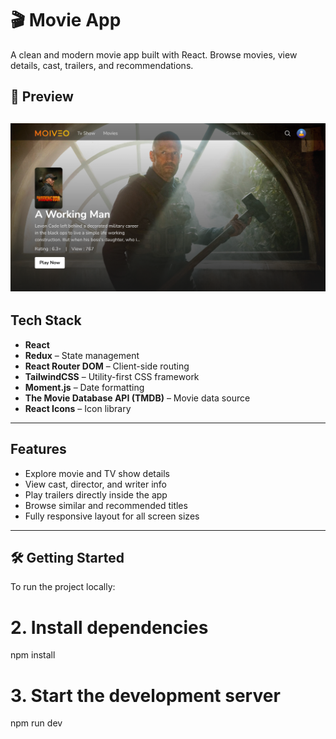 # 🎬 Movie App

A clean and modern movie app built with React. Browse movies, view details, cast, trailers, and recommendations.

## 📸 Preview

## ![App Preview](src/assets/image-overview.png)

## Tech Stack

- **React**
- **Redux** – State management
- **React Router DOM** – Client-side routing
- **TailwindCSS** – Utility-first CSS framework
- **Moment.js** – Date formatting
- **The Movie Database API (TMDB)** – Movie data source
- **React Icons** – Icon library

---

## Features

- Explore movie and TV show details
- View cast, director, and writer info
- Play trailers directly inside the app
- Browse similar and recommended titles
- Fully responsive layout for all screen sizes

---

## 🛠️ Getting Started

To run the project locally:

# 2. Install dependencies

npm install

# 3. Start the development server

npm run dev

